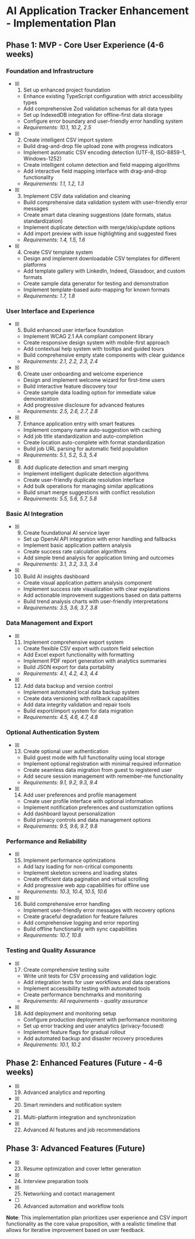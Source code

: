 # AI Application Tracker Enhancement - Implementation Plan

## Phase 1: MVP - Core User Experience (4-6 weeks)

### Foundation and Infrastructure

- [x] 1. Set up enhanced project foundation
  - Enhance existing TypeScript configuration with strict accessibility types
  - Add comprehensive Zod validation schemas for all data types
  - Set up IndexedDB integration for offline-first data storage
  - Configure error boundary and user-friendly error handling system
  - _Requirements: 10.1, 10.2, 2.5_

- [x] 2. Create intelligent CSV import system
  - Build drag-and-drop file upload zone with progress indicators
  - Implement automatic CSV encoding detection (UTF-8, ISO-8859-1, Windows-1252)
  - Create intelligent column detection and field mapping algorithms
  - Add interactive field mapping interface with drag-and-drop functionality
  - _Requirements: 1.1, 1.2, 1.3_

- [x] 3. Implement CSV data validation and cleaning
  - Build comprehensive data validation system with user-friendly error messages
  - Create smart data cleaning suggestions (date formats, status standardization)
  - Implement duplicate detection with merge/skip/update options
  - Add import preview with issue highlighting and suggested fixes
  - _Requirements: 1.4, 1.5, 1.6_

- [x] 4. Create CSV template system
  - Design and implement downloadable CSV templates for different platforms
  - Add template gallery with LinkedIn, Indeed, Glassdoor, and custom formats
  - Create sample data generator for testing and demonstration
  - Implement template-based auto-mapping for known formats
  - _Requirements: 1.7, 1.8_

### User Interface and Experience

- [x] 5. Build enhanced user interface foundation
  - Implement WCAG 2.1 AA compliant component library
  - Create responsive design system with mobile-first approach
  - Add contextual help system with tooltips and guided tours
  - Build comprehensive empty state components with clear guidance
  - _Requirements: 2.1, 2.2, 2.3, 2.4_

- [x] 6. Create user onboarding and welcome experience
  - Design and implement welcome wizard for first-time users
  - Build interactive feature discovery tour
  - Create sample data loading option for immediate value demonstration
  - Add progressive disclosure for advanced features
  - _Requirements: 2.5, 2.6, 2.7, 2.8_

- [x] 7. Enhance application entry with smart features
  - Implement company name auto-suggestion with caching
  - Add job title standardization and auto-completion
  - Create location auto-complete with format standardization
  - Build job URL parsing for automatic field population
  - _Requirements: 5.1, 5.2, 5.3, 5.4_

- [x] 8. Add duplicate detection and smart merging
  - Implement intelligent duplicate detection algorithms
  - Create user-friendly duplicate resolution interface
  - Add bulk operations for managing similar applications
  - Build smart merge suggestions with conflict resolution
  - _Requirements: 5.5, 5.6, 5.7, 5.8_

### Basic AI Integration

- [x] 9. Create foundational AI service layer
  - Set up OpenAI API integration with error handling and fallbacks
  - Implement basic application pattern analysis
  - Create success rate calculation algorithms
  - Add simple trend analysis for application timing and outcomes
  - _Requirements: 3.1, 3.2, 3.3, 3.4_

- [x] 10. Build AI insights dashboard
  - Create visual application pattern analysis component
  - Implement success rate visualization with clear explanations
  - Add actionable improvement suggestions based on data patterns
  - Build trend analysis charts with user-friendly interpretations
  - _Requirements: 3.5, 3.6, 3.7, 3.8_

### Data Management and Export

- [x] 11. Implement comprehensive export system
  - Create flexible CSV export with custom field selection
  - Add Excel export functionality with formatting
  - Implement PDF report generation with analytics summaries
  - Build JSON export for data portability
  - _Requirements: 4.1, 4.2, 4.3, 4.4_

- [x] 12. Add data backup and version control
  - Implement automated local data backup system
  - Create data versioning with rollback capabilities
  - Add data integrity validation and repair tools
  - Build export/import system for data migration
  - _Requirements: 4.5, 4.6, 4.7, 4.8_

### Optional Authentication System

- [x] 13. Create optional user authentication
  - Build guest mode with full functionality using local storage
  - Implement optional registration with minimal required information
  - Create seamless data migration from guest to registered user
  - Add secure session management with remember-me functionality
  - _Requirements: 9.1, 9.2, 9.3, 9.4_

- [x] 14. Add user preferences and profile management
  - Create user profile interface with optional information
  - Implement notification preferences and customization options
  - Add dashboard layout personalization
  - Build privacy controls and data management options
  - _Requirements: 9.5, 9.6, 9.7, 9.8_

### Performance and Reliability

- [x] 15. Implement performance optimizations
  - Add lazy loading for non-critical components
  - Implement skeleton screens and loading states
  - Create efficient data pagination and virtual scrolling
  - Add progressive web app capabilities for offline use
  - _Requirements: 10.3, 10.4, 10.5, 10.6_

- [x] 16. Build comprehensive error handling
  - Implement user-friendly error messages with recovery options
  - Create graceful degradation for feature failures
  - Add comprehensive logging and error reporting
  - Build offline functionality with sync capabilities
  - _Requirements: 10.7, 10.8_

### Testing and Quality Assurance

- [x] 17. Create comprehensive testing suite
  - Write unit tests for CSV processing and validation logic
  - Add integration tests for user workflows and data operations
  - Implement accessibility testing with automated tools
  - Create performance benchmarks and monitoring
  - _Requirements: All requirements - quality assurance_

- [x] 18. Add deployment and monitoring setup
  - Configure production deployment with performance monitoring
  - Set up error tracking and user analytics (privacy-focused)
  - Implement feature flags for gradual rollout
  - Add automated backup and disaster recovery procedures
  - _Requirements: 10.1, 10.2_

## Phase 2: Enhanced Features (Future - 4-6 weeks)

- [x] 19. Advanced analytics and reporting
- [x] 20. Smart reminders and notification system  
- [x] 21. Multi-platform integration and synchronization
- [x] 22. Advanced AI features and job recommendations

## Phase 3: Advanced Features (Future)

- [x] 23. Resume optimization and cover letter generation
- [x] 24. Interview preparation tools
- [x] 25. Networking and contact management
- [ ] 26. Advanced automation and workflow tools

**Note**: This implementation plan prioritizes user experience and CSV import functionality as the core value proposition, with a realistic timeline that allows for iterative improvement based on user feedback.